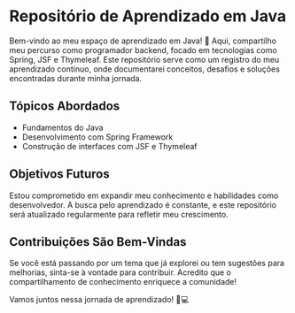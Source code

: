 # Repositório de Aprendizado em Java

Bem-vindo ao meu espaço de aprendizado em Java! 🚀 Aqui, compartilho meu percurso como programador backend, focado em tecnologias como Spring, JSF e Thymeleaf. Este repositório serve como um registro do meu aprendizado contínuo, onde documentarei conceitos, desafios e soluções encontradas durante minha jornada.

## Tópicos Abordados
- Fundamentos do Java
- Desenvolvimento com Spring Framework
- Construção de interfaces com JSF e Thymeleaf

## Objetivos Futuros
Estou comprometido em expandir meu conhecimento e habilidades como desenvolvedor. A busca pelo aprendizado é constante, e este repositório será atualizado regularmente para refletir meu crescimento.

## Contribuições São Bem-Vindas
Se você está passando por um tema que já explorei ou tem sugestões para melhorias, sinta-se à vontade para contribuir. Acredito que o compartilhamento de conhecimento enriquece a comunidade!

Vamos juntos nessa jornada de aprendizado! 🌱💻
